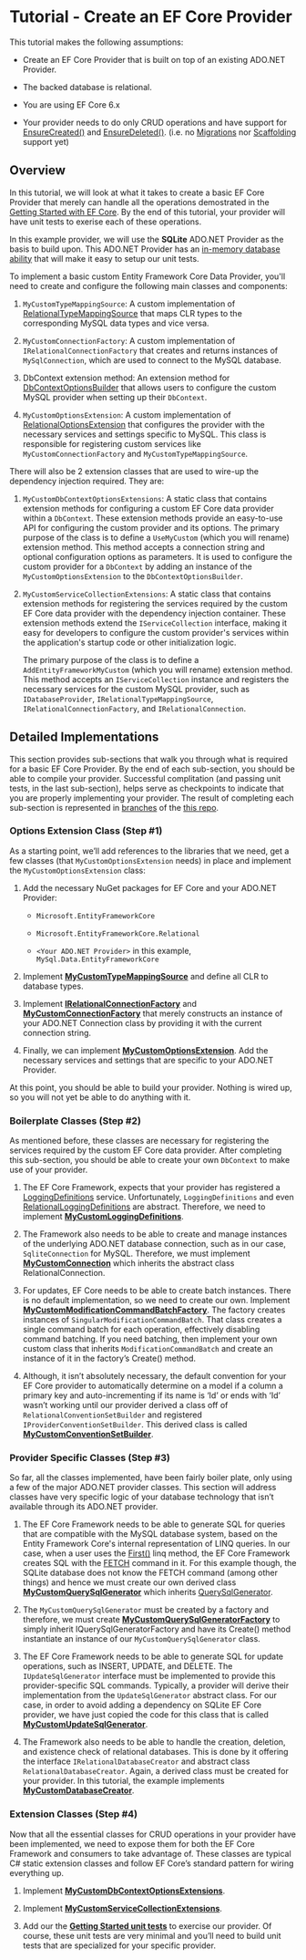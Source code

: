 # Tutorial - Create an EF Core Provider  

This tutorial makes the following assumptions:

*   Create an EF Core Provider that is built on top of an existing ADO.NET Provider.
    
*   The backed database is relational.
    
*   You are using EF Core 6.x
    
*   Your provider needs to do only CRUD operations and have support for [EnsureCreated()](https://learn.microsoft.com/en-us/dotnet/api/microsoft.entityframeworkcore.storage.idatabasecreator.ensurecreated#microsoft-entityframeworkcore-storage-idatabasecreator-ensurecreated) and [EnsureDeleted()](https://learn.microsoft.com/en-us/dotnet/api/microsoft.entityframeworkcore.storage.idatabasecreator.ensuredeleted#microsoft-entityframeworkcore-storage-idatabasecreator-ensuredeleted). (i.e. no [Migrations](https://learn.microsoft.com/en-us/ef/core/managing-schemas/migrations/) nor [Scaffolding](https://learn.microsoft.com/en-us/ef/core/managing-schemas/scaffolding/?tabs=dotnet-core-cli) support yet)
    

Overview
--------

In this tutorial, we will look at what it takes to create a basic EF Core Provider that merely can handle all the operations demostrated in the [Getting Started with EF Core](https://learn.microsoft.com/en-us/ef/core/get-started/overview/first-app?tabs=netcore-cli). By the end of this tutorial, your provider will have unit tests to exerise each of these operations.

In this example provider, we will use the **SQLite** ADO.NET Provider as the basis to build upon. This ADO.NET Provider has an [in-memory database ability](https://www.sqlite.org/inmemorydb.html) that will make it easy to setup our unit tests.

To implement a basic custom Entity Framework Core Data Provider, you'll need to create and configure the following main classes and components:

1.  `MyCustomTypeMappingSource`: A custom implementation of [RelationalTypeMappingSource](https://learn.microsoft.com/en-us/dotnet/api/microsoft.entityframeworkcore.storage.relationaltypemappingsource?view=efcore-6.0) that maps CLR types to the corresponding MySQL data types and vice versa.
    
2.  `MyCustomConnectionFactory`: A custom implementation of `IRelationalConnectionFactory` that creates and returns instances of `MySqlConnection`, which are used to connect to the MySQL database.
    
3.  DbContext extension method: An extension method for [DbContextOptionsBuilder](https://learn.microsoft.com/en-us/dotnet/api/microsoft.entityframeworkcore.dbcontextoptionsbuilder?view=efcore-6.0) that allows users to configure the custom MySQL provider when setting up their `DbContext`.
    
4.  `MyCustomOptionsExtension`: A custom implementation of [RelationalOptionsExtension](https://learn.microsoft.com/en-us/dotnet/api/microsoft.entityframeworkcore.infrastructure.relationaloptionsextension?view=efcore-6.0) that configures the provider with the necessary services and settings specific to MySQL. This class is responsible for registering custom services like `MyCustomConnectionFactory` and `MyCustomTypeMappingSource`.
    

There will also be 2 extension classes that are used to wire-up the dependency injection required. They are:

1.  `MyCustomDbContextOptionsExtensions`: A static class that contains extension methods for configuring a custom EF Core data provider within a `DbContext`. These extension methods provide an easy-to-use API for configuring the custom provider and its options. The primary purpose of the class is to define a `UseMyCustom` (which you will rename) extension method. This method accepts a connection string and optional configuration options as parameters. It is used to configure the custom provider for a `DbContext` by adding an instance of the `MyCustomOptionsExtension` to the `DbContextOptionsBuilder`.
    
2.  `MyCustomServiceCollectionExtensions`: A static class that contains extension methods for registering the services required by the custom EF Core data provider with the dependency injection container. These extension methods extend the `IServiceCollection` interface, making it easy for developers to configure the custom provider's services within the application's startup code or other initialization logic.
    
    The primary purpose of the class is to define a `AddEntityFrameworkMyCustom` (which you will rename) extension method. This method accepts an `IServiceCollection` instance and registers the necessary services for the custom MySQL provider, such as `IDatabaseProvider`, `IRelationalTypeMappingSource`, `IRelationalConnectionFactory`, and `IRelationalConnection`.
    

Detailed Implementations
------------------------

This section provides sub-sections that walk you through what is required for a basic EF Core Provider. By the end of each sub-section, you should be able to compile your provider. Successful complitation (and passing unit tests, in the last sub-section), helps serve as checkpoints to indicate that you are properly implementing your provider. The result of completing each sub-section is represented in [branches](https://github.com/Servant-Software-LLC/EFCore.MyCustom/branches) of the [this repo](https://github.com/Servant-Software-LLC/EFCore.MyCustom).

### Options Extension Class (Step #1)

As a starting point, we’ll add references to the libraries that we need, get a few classes (that `MyCustomOptionsExtension` needs) in place and implement the `MyCustomOptionsExtension` class:

1.  Add the necessary NuGet packages for EF Core and your ADO.NET Provider:
    
    *   `Microsoft.EntityFrameworkCore`
        
    *   `Microsoft.EntityFrameworkCore.Relational`
        
    *   `<Your ADO.NET Provider>` in this example, `MySql.Data.EntityFrameworkCore`
        
2.  Implement [**MyCustomTypeMappingSource**](https://github.com/Servant-Software-LLC/EFCore.MyCustom/blob/BasicProvider_Step_%231_of_4/EFCore.MyCustom/Storage/Internal/MyCustomTypeMappingSource.cs) and define all CLR to database types.
    
3.  Implement [**IRelationalConnectionFactory**](https://github.com/Servant-Software-LLC/EFCore.MyCustom/blob/BasicProvider_Step_%231_of_4/EFCore.MyCustom/Storage/IRelationalConnectionFactory.cs) and [**MyCustomConnectionFactory**](https://github.com/Servant-Software-LLC/EFCore.MyCustom/blob/BasicProvider_Step_%231_of_4/EFCore.MyCustom/Storage/MyCustomConnectionFactory.cs) that merely constructs an instance of your ADO.NET Connection class by providing it with the current connection string.
    
4.  Finally, we can implement [**MyCustomOptionsExtension**](https://github.com/Servant-Software-LLC/EFCore.MyCustom/blob/BasicProvider_Step_%231_of_4/EFCore.MyCustom/Infrastructure/Internal/MyCustomOptionsExtension.cs). Add the necessary services and settings that are specific to your ADO.NET Provider.
    

At this point, you should be able to build your provider. Nothing is wired up, so you will not yet be able to do anything with it.

### Boilerplate Classes (Step #2)

As mentioned before, these classes are necessary for registering the services required by the custom EF Core data provider. After completing this sub-section, you should be able to create your own `DbContext` to make use of your provider.

1.  The EF Core Framework, expects that your provider has registered a [LoggingDefinitions](https://learn.microsoft.com/en-us/dotnet/api/microsoft.entityframeworkcore.diagnostics.loggingdefinitions?view=efcore-6.0) service. Unfortunately, `LoggingDefinitions` and even [RelationalLoggingDefinitions](https://learn.microsoft.com/en-us/dotnet/api/microsoft.entityframeworkcore.diagnostics.relationalloggingdefinitions?view=efcore-6.0) are abstract. Therefore, we need to implement [**MyCustomLoggingDefinitions**](https://github.com/Servant-Software-LLC/EFCore.MyCustom/blob/BasicProvider_Step_%232_of_4/EFCore.MyCustom/Diagnostics/Internal/MyCustomLoggingDefinitions.cs).
    
2.  The Framework also needs to be able to create and manage instances of the underlying ADO.NET database connection, such as in our case, `SqliteConnection` for MySQL. Therefore, we must implement [**MyCustomConnection**](https://github.com/Servant-Software-LLC/EFCore.MyCustom/blob/BasicProvider_Step_%232_of_4/EFCore.MyCustom/Diagnostics/Internal/MyCustomConnection.cs) which inherits the abstract class RelationalConnection.
    
3.  For updates, EF Core needs to be able to create batch instances. There is no default implementation, so we need to create our own. Implement [**MyCustomModificationCommandBatchFactory**](https://github.com/Servant-Software-LLC/EFCore.MyCustom/blob/BasicProvider_Step_%232_of_4/EFCore.MyCustom/Update/Internal/MyCustomModificationCommandBatchFactory.cs). The factory creates instances of `SingularModificationCommandBatch`. That class creates a single command batch for each operation, effectively disabling command batching. If you need batching, then implement your own custom class that inherits `ModificationCommandBatch` and create an instance of it in the factory’s Create() method.
    
4.  Although, it isn’t absolutely necessary, the default convention for your EF Core provider to automatically determine on a model if a column a primary key and auto-incrementing if its name is ‘Id’ or ends with ‘Id’ wasn’t working until our provider derived a class off of `RelationalConventionSetBuilder` and registered `IProviderConventionSetBuilder`. This derived class is called [**MyCustomConventionSetBuilder**](https://github.com/Servant-Software-LLC/EFCore.MyCustom/blob/BasicProvider_Step_%232_of_4/EFCore.MyCustom/Metadata/Conventions/MyCustomConventionSetBuilder.cs).
    

### Provider Specific Classes (Step #3)

So far, all the classes implemented, have been fairly boiler plate, only using a few of the major ADO.NET provider classes. This section will address classes have very specific logic of your database technology that isn’t available through its ADO.NET provider.

1.  The EF Core Framework needs to be able to generate SQL for queries that are compatible with the MySQL database system, based on the Entity Framework Core's internal representation of LINQ queries. In our case, when a user uses the [First()](https://learn.microsoft.com/en-us/dotnet/api/system.linq.enumerable.first?view=net-7.0) linq method, the EF Core Framework creates SQL with the [FETCH](https://learn.microsoft.com/en-us/sql/t-sql/language-elements/fetch-transact-sql?view=sql-server-ver16) command in it. For this example though, the SQLite database does not know the FETCH command (among other things) and hence we must create our own derived class [**MyCustomQuerySqlGenerator**](https://github.com/Servant-Software-LLC/EFCore.MyCustom/blob/BasicProvider_Step_%233_of_4/EFCore.MyCustom/Query/Internal/MyCustomQuerySqlGenerator.cs) which inherits [QuerySqlGenerator](https://learn.microsoft.com/en-us/dotnet/api/microsoft.entityframeworkcore.query.querysqlgenerator?view=efcore-6.0).
    
2.  The `MyCustomQuerySqlGenerator` must be created by a factory and therefore, we must create [**MyCustomQuerySqlGeneratorFactory**](https://github.com/Servant-Software-LLC/EFCore.MyCustom/blob/BasicProvider_Step_%233_of_4/EFCore.MyCustom/Query/Internal/MyCustomQuerySqlGeneratorFactory.cs) to simply inherit IQuerySqlGeneratorFactory and have its Create() method instantiate an instance of our `MyCustomQuerySqlGenerator` class.
    
3.  The EF Core Framework needs to be able to generate SQL for update operations, such as INSERT, UPDATE, and DELETE. The `IUpdateSqlGenerator` interface must be implemented to provide this provider-specific SQL commands. Typically, a provider will derive their implementation from the `UpdateSqlGenerator` abstract class. For our case, in order to avoid adding a dependency on SQLite EF Core provider, we have just copied the code for this class that is called [**MyCustomUpdateSqlGenerator**](https://github.com/Servant-Software-LLC/EFCore.MyCustom/blob/BasicProvider_Step_%233_of_4/EFCore.MyCustom/Update/Internal/SqliteUpdateSqlGenerator.cs).
    
4.  The Framework also needs to be able to handle the creation, deletion, and existence check of relational databases. This is done by it offering the interface `IRelationalDatabaseCreator` and abstract class `RelationalDatabaseCreator`. Again, a derived class must be created for your provider. In this tutorial, the example implements [**MyCustomDatabaseCreator**](https://github.com/Servant-Software-LLC/EFCore.MyCustom/blob/BasicProvider_Step_%233_of_4/EFCore.MyCustom/Storage/Internal/MyCustomDatabaseCreator.cs).
    

### Extension Classes (Step #4)

Now that all the essential classes for CRUD operations in your provider have been implemented, we need to expose them for both the EF Core Framework and consumers to take advantage of. These classes are typical C# static extension classes and follow EF Core’s standard pattern for wiring everything up.

1.  Implement [**MyCustomDbContextOptionsExtensions**](https://github.com/Servant-Software-LLC/EFCore.MyCustom/blob/BasicProvider_Step_%234_of_4/EFCore.MyCustom/Extensions/MyCustomDbContextOptionsExtensions.cs).
    
2.  Implement [**MyCustomServiceCollectionExtensions**](https://github.com/Servant-Software-LLC/EFCore.MyCustom/blob/BasicProvider_Step_%234_of_4/EFCore.MyCustom/Extensions/MyCustomServiceCollectionExtensions.cs).
    
3.  Add our the [**Getting Started unit tests**](https://github.com/Servant-Software-LLC/EFCore.MyCustom/tree/BasicProvider_Step_%234_of_4/EFCore.MyCustom.Tests) to exercise our provider. Of course, these unit tests are very minimal and you’ll need to build unit tests that are specialized for your specific provider.
